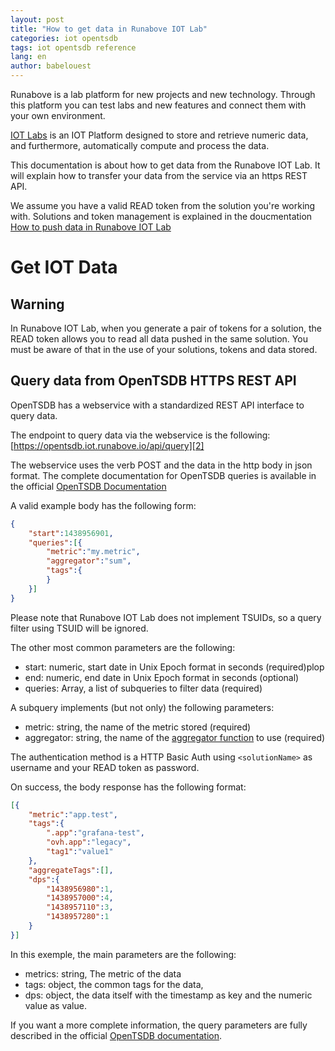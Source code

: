 ```yaml
---
layout: post
title: "How to get data in Runabove IOT Lab"
categories: iot opentsdb
tags: iot opentsdb reference
lang: en
author: babelouest
---
```


Runabove is a lab platform for new projects and new technology. Through this platform you can test labs and new features and connect them with your own environment.

[IOT Labs][6] is an IOT Platform designed to store and retrieve numeric data, and furthermore, automatically compute and process the data.

This documentation is about how to get data from the Runabove IOT Lab. It will explain how to transfer your data from the service via an https REST API.

We assume you have a valid READ token from the solution you're working with. Solutions and token management is explained in the doucmentation [How to push data in Runabove IOT Lab][1]

# Get IOT Data

## Warning

In Runabove IOT Lab, when you generate a pair of tokens for a solution, the READ token allows you to read all data pushed in the same solution. You must be aware of that in the use of your solutions, tokens and data stored.

## Query data from OpenTSDB HTTPS REST API

OpenTSDB has a webservice with a standardized REST API interface to query data.

The endpoint to query data via the webservice is the following: [https://opentsdb.iot.runabove.io/api/query][2]

The webservice uses the verb POST and the data in the http body in json format. The complete documentation for OpenTSDB queries is available in the official [OpenTSDB Documentation][3]

A valid example body has the following form:

```json
{
	"start":1438956901,
	"queries":[{
		"metric":"my.metric",
		"aggregator":"sum",
		"tags":{
		}
	}]
}
```

Please note that Runabove IOT Lab does not implement TSUIDs, so a query filter using TSUID will be ignored.

The other most common parameters are the following:

- start: numeric, start date in Unix Epoch format in seconds (required)plop
- end: numeric, end date in Unix Epoch format in seconds (optional)
- queries: Array, a list of subqueries to filter data (required)

A subquery implements (but not only) the following parameters:

- metric: string, the name of the metric stored (required)
- aggregator: string, the name of the [aggregator function][5] to use (required)

The authentication method is a HTTP Basic Auth using `<solutionName>` as username and your READ token as password.

On success, the body response has the following format:

```json
[{
	"metric":"app.test",
	"tags":{
		".app":"grafana-test",
		"ovh.app":"legacy",
		"tag1":"value1"
	},
	"aggregateTags":[],
	"dps":{
		"1438956980":1,
		"1438957000":4,
		"1438957110":3,
		"1438957280":1
	}
}]
```

In this exemple, the main parameters are the following:

- metrics: string, The metric of the data
- tags: object, the common tags for the data, 
- dps: object, the data itself with the timestamp as key and the numeric value as value.

If you want a more complete information, the query parameters are fully described in the official [OpenTSDB documentation][4].

  [1]: iot-documentation-how-to-push-data-in-runabove-iot-lab.html
  [2]: https://opentsdb.iot.runabove.io/api/query/
  [3]: http://opentsdb.net/docs/build/html/api_http/index.html
  [4]: http://opentsdb.net/docs/build/html/api_http/query/index.html
  [5]: http://opentsdb.net/docs/build/html/api_http/aggregators.html
  [6]: https://runabove.com/iot/
